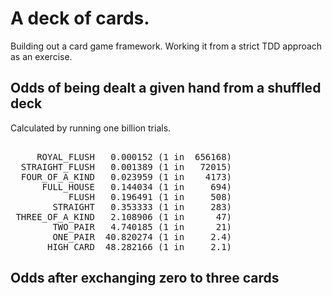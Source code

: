 # A deck of cards.

Building out a card game framework. Working it from a strict TDD approach as an exercise.

## Odds of being dealt a given hand from a shuffled deck

Calculated by running one billion trials.

<pre>       
     ROYAL_FLUSH   0.000152 (1 in  656168)
  STRAIGHT_FLUSH   0.001389 (1 in   72015)
  FOUR_OF_A_KIND   0.023959 (1 in    4173)
      FULL_HOUSE   0.144034 (1 in     694)
           FLUSH   0.196491 (1 in     508)
        STRAIGHT   0.353333 (1 in     283)
 THREE_OF_A_KIND   2.108906 (1 in      47)
        TWO_PAIR   4.740185 (1 in      21)
        ONE_PAIR  40.820274 (1 in     2.4)
       HIGH_CARD  48.282166 (1 in     2.1)
</pre>

## Odds after exchanging zero to three cards

<pre>
</pre>